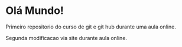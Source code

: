 # Olá Mundo! 
 Primeiro repositorio do curso de git e git hub durante uma aula online.

Segunda modificacao via site durante aula online.
